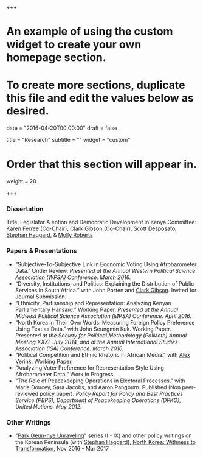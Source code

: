 +++
# An example of using the custom widget to create your own homepage section.
# To create more sections, duplicate this file and edit the values below as desired.

date = "2016-04-20T00:00:00"
draft = false

title = "Research"
subtitle = ""
widget = "custom"

# Order that this section will appear in.
weight = 20

+++
### Dissertation
Title: Legislator A ention and Democratic Development in Kenya
Committee: [Karen Ferree](https://polisci.ucsd.edu/about-our-people/faculty/faculty-directory/currently-active-faculty/ferree-profile.html) (Co-Chair), [Clark Gibson](http://pages.ucsd.edu/~ccgibson/) (Co-Chair), [Scott Desposato](http://www.desposato.org), [Stephan Haggard](http://gps.ucsd.edu/faculty-directory/stephan-haggard.html), & [Molly Roberts](http://www.margaretroberts.net)

### Papers & Presentations
- “Subjective-To-Subjective Link in Economic Voting Using Afrobarometer Data.” Under Review. *Presented at the Annual Western Political Science Association (WPSA) Conference. March 2016.*
- “Diversity, Institutions, and Politics: Explaining the Distribution of Public Services in South Africa.” with John Porten and [Clark Gibson](http://pages.ucsd.edu/~ccgibson/). Invited for Journal Submission.
- “Ethnicity, Partisanship and Representation: Analyzing Kenyan Parliamentary Hansard.” Working Paper. *Presented at the Annual Midwest Political Science Association (MPSA) Conference. April 2016.*
- “North Korea in Their Own Words: Measuring Foreign Policy Preference Using Text as Data.” with John Seungmin Kuk. Working Paper. *Presented at the Society for Political Methodology (PolMeth) Annual Meeting XXXI. July 2014, and at the Annual International Studies Association (ISA) Conference. March 2016.*
- “Political Competition and Ethnic Rhetoric in African Media.” with [Alex Verink](http://alex.verink.com). Working Paper. 
- “Analyzing Voter Preference for Representation Style Using Afrobarometer Data.” Work in Progress.
- “The Role of Peacekeeping Operations in Electoral Processes.” with Marie Doucey, Sara Jacobs, and Aaron Pangburn. Published (Non peer-reviewed policy paper). *Policy Report for Policy and Best Practices Service (PBPS), Department of Peacekeeping Operations (DPKO), United Nations. May 2012.*

### Other Writings
- "[Park Geun-hye Unraveling](https://piie.com/blogs/north-korea-witness-transformation)" series (I - IX) and other policy writings on the Korean Peninsula (with [Stephan Haggard](http://gps.ucsd.edu/faculty-directory/stephan-haggard.html)), [North Korea: Withness to Transformation](https://piie.com/blogs/north-korea-witness-transformation), Nov 2016 - Mar 2017




